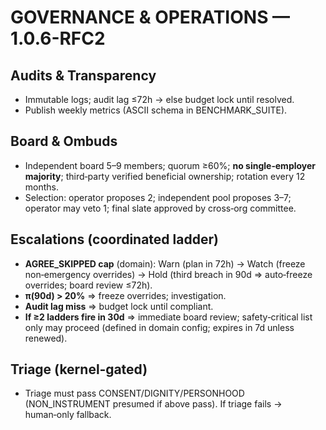 # GOVERNANCE & OPERATIONS — 1.0.6-RFC2

## Audits & Transparency
- Immutable logs; audit lag ≤72h → else budget lock until resolved.
- Publish weekly metrics (ASCII schema in BENCHMARK_SUITE).

## Board & Ombuds
- Independent board 5–9 members; quorum ≥60%; **no single‑employer majority**; third‑party verified beneficial ownership; rotation every 12 months.
- Selection: operator proposes 2; independent pool proposes 3–7; operator may veto 1; final slate approved by cross‑org committee.

## Escalations (coordinated ladder)
- **AGREE_SKIPPED cap** (domain): Warn (plan in 72h) → Watch (freeze non‑emergency overrides) → Hold (third breach in 90d ⇒ auto‑freeze overrides; board review ≤72h).
- **π(90d) > 20%** ⇒ freeze overrides; investigation.
- **Audit lag miss** ⇒ budget lock until compliant.
- **If ≥2 ladders fire in 30d** ⇒ immediate board review; safety‑critical list only may proceed (defined in domain config; expires in 7d unless renewed).

## Triage (kernel‑gated)
- Triage must pass CONSENT/DIGNITY/PERSONHOOD (NON_INSTRUMENT presumed if above pass). If triage fails → human‑only fallback.
